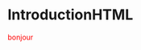 # IntroductionHTML<html>
<head>
</head>
<body>
<font color="red">
bonjour
</font>
<font color
</body>
</html>
